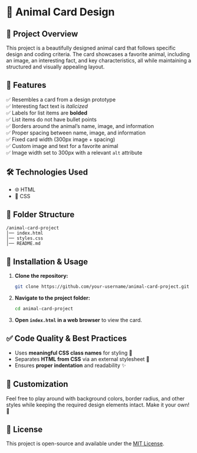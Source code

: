 # 🦁 Animal Card Design

## 📌 Project Overview
This project is a beautifully designed animal card that follows specific design and coding criteria. The card showcases a favorite animal, including an image, an interesting fact, and key characteristics, all while maintaining a structured and visually appealing layout.

## 🎨 Features
✅ Resembles a card from a design prototype  
✅ Interesting fact text is *italicized*  
✅ Labels for list items are **bolded**  
✅ List items do not have bullet points  
✅ Borders around the animal’s name, image, and information  
✅ Proper spacing between name, image, and information  
✅ Fixed card width (300px image + spacing)  
✅ Custom image and text for a favorite animal  
✅ Image width set to 300px with a relevant `alt` attribute  

## 🛠️ Technologies Used
- 🌐 HTML
- 🎨 CSS

## 📂 Folder Structure
```
/animal-card-project
│── index.html
│── styles.css
│── README.md
```

## 🚀 Installation & Usage
1. **Clone the repository:**  
   ```sh
   git clone https://github.com/your-username/animal-card-project.git
   ```
2. **Navigate to the project folder:**  
   ```sh
   cd animal-card-project
   ```
3. **Open `index.html` in a web browser** to view the card.  

## ✅ Code Quality & Best Practices
- Uses **meaningful CSS class names** for styling 🎨
- Separates **HTML from CSS** via an external stylesheet 📄
- Ensures **proper indentation** and readability ✨

## 🎨 Customization
Feel free to play around with background colors, border radius, and other styles while keeping the required design elements intact. Make it your own! 🎉

## 📜 License
This project is open-source and available under the [MIT License](LICENSE).

